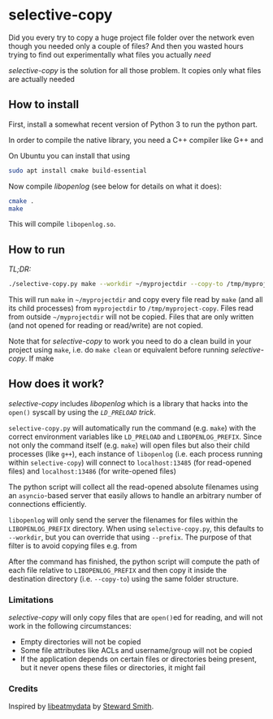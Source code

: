 # selective-copy

Did you every try to copy a huge project file folder over the network even though you needed only a couple of files?
And then you wasted hours trying to find out experimentally what files you actually *need*

*selective-copy* is the solution for all those problem. It copies only what files are actually needed 

## How to install

First, install a somewhat recent version of Python 3 to run the python part.

In order to compile the native library, you need a C++ compiler like G++ and 

On Ubuntu you can install that using

```sh
sudo apt install cmake build-essential
```

Now compile *libopenlog* (see below for details on what it does):

```sh
cmake .
make
```

This will compile `libopenlog.so`.

## How to run

*TL;DR:*
```sh
./selective-copy.py make --workdir ~/myprojectdir --copy-to /tmp/myproject-copy
```

This will run `make` in `~/myprojectdir` and copy every file read by `make` (and all its child processes) from `myprojectdir` to `/tmp/myproject-copy`. Files read from outside `~/myprojectdir` will not be copied. Files that are only written (and not opened for reading or read/write) are not copied.

Note that for *selective-copy* to work you need to do a clean build in your project using `make`, i.e. do `make clean` or equivalent before running *selective-copy*. If make 

## How does it work?

*selective-copy* includes *libopenlog* which is a library that hacks into the `open()` syscall by using the *`LD_PRELOAD` trick*.

`selective-copy.py` will automatically run the command (e.g. `make`) with the correct environment variables like `LD_PRELOAD` and `LIBOPENLOG_PREFIX`. Since not only the command itself (e.g. `make`) will open files but also their child processes (like `g++`), each instance of `libopenlog` (i.e. each process running within `selective-copy`) will connect to `localhost:13485` (for read-opened files) and `localhost:13486` (for write-opened files)

The python script will collect all the read-opened absolute filenames using an `asyncio`-based server that easily allows to handle an arbitrary number of connections efficiently.

`libopenlog` will only send the server the filenames for files within the `LIBOPENLOG_PREFIX` directory. When using `selective-copy.py`, this defaults to `--workdir`, but you can override that using `--prefix`.
The purpose of that filter is to avoid copying files e.g. from 

After the command has finished, the python script will compute the path of each file relative to `LIBOPENLOG_PREFIX` and then copy it inside the destination directory (i.e. `--copy-to`) using the same folder structure.

### Limitations

*selective-copy* will only copy files that are `open()`ed for reading, and will not work in the following circumstances:
* Empty directories will not be copied
* Some file attributes like ACLs and username/group will not be copied
* If the application depends on certain files or directories being present, but it never opens these files or directories, it might fail

### Credits

Inspired by [libeatmydata](https://github.com/stewartsmith/libeatmydata/) by [Steward Smith](https://github.com/stewartsmith/).